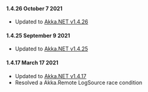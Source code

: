 #### 1.4.26 October 7 2021 ####
* Updated to [Akka.NET v1.4.26](https://github.com/akkadotnet/akka.net/releases/tag/1.4.26)

#### 1.4.25 September 9 2021 ####
* Updated to [Akka.NET v1.4.25](https://github.com/akkadotnet/akka.net/releases/tag/1.4.25)

#### 1.4.17 March 17 2021 ####
* Updated to [Akka.NET v1.4.17](https://github.com/akkadotnet/akka.net/releases/tag/1.4.17)
* Resolved a Akka.Remote LogSource race condition
